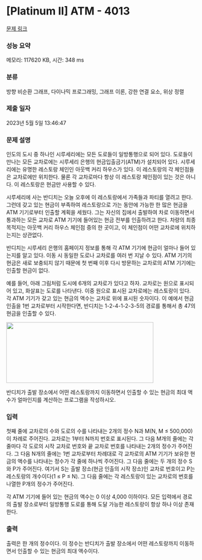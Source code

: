# [Platinum II] ATM - 4013 

[문제 링크](https://www.acmicpc.net/problem/4013) 

### 성능 요약

메모리: 117620 KB, 시간: 348 ms

### 분류

방향 비순환 그래프, 다이나믹 프로그래밍, 그래프 이론, 강한 연결 요소, 위상 정렬

### 제출 일자

2023년 5월 5일 13:46:47

### 문제 설명

<p>인도의 도시 중 하나인 시루세리에는 모든 도로들이 일방통행으로 되어 있다. 도로들이 만나는 모든 교차로에는 시루세리 은행의 현금입출금기(ATM)가 설치되어 있다. 시루세리에는 유명한 레스토랑 체인인 아웃백 커리 하우스가 있다. 이 레스토랑의 각 체인점들은 교차로에만 위치한다. 물론 각 교차로마다 항상 이 레스토랑 체인점이 있는 것은 아니다. 이 레스토랑은 현금만 사용할 수 있다. </p>

<p>시루세리에 사는 반디치는 오늘 오후에 이 레스토랑에서 가족들과 파티를 열려고 한다. 그런데 갖고 있는 현금이 부족하여 레스토랑으로 가는 동안에 가능한 한 많은 현금을 ATM 기기로부터 인출할 계획을 세웠다. 그는 자신의 집에서 출발하여 차로 이동하면서 통과하는 모든 교차로 ATM 기기에 들어있는 현금 전부를 인출하려고 한다. 차량의 최종 목적지는 아웃백 커리 하우스 체인점 중의 한 곳이고, 이 체인점이 어떤 교차로에 위치하는지는 상관없다.</p>

<p>반디치는 시루세리 은행의 홈페이지 정보를 통해 각 ATM 기기에 현금이 얼마나 들어 있는지를 알고 있다. 이동 시 동일한 도로나 교차로를 여러 번 지날 수 있다. ATM 기기의 현금은 새로 보충되지 않기 때문에 첫 번째 이후 다시 방문하는 교차로의 ATM 기기에는 인출할 현금이 없다.</p>

<p>예를 들어, 아래 그림처럼 도시에 6개의 교차로가 있다고 하자. 교차로는 원으로 표시되어 있고, 화살표는 도로를 나타낸다. 이중 원으로 표시된 교차로에는 레스토랑이 있다. 각 ATM 기기가 갖고 있는 현금의 액수는 교차로 위에 표시된 숫자이다. 이 예에서 현금 인출을 1번 교차로부터 시작한다면, 반디치는 1-2-4-1-2-3-5의 경로를 통해서 총 47의 현금을 인출할 수 있다.</p>

<p><img alt="" src="" style="height:161px; width:390px"></p>

<p>반디치가 출발 장소에서 어떤 레스토랑까지 이동하면서 인출할 수 있는 현금의 최대 액수가 얼마인지를 계산하는 프로그램을 작성하시오.</p>

### 입력 

 <p>첫째 줄에 교차로의 수와 도로의 수를 나타내는 2개의 정수 N과 M(N, M ≤ 500,000)이 차례로 주어진다. 교차로는 1부터 N까지 번호로 표시된다. 그 다음 M개의 줄에는 각 줄마다 각 도로의 시작 교차로 번호와 끝 교차로 번호를 나타내는 2개의 정수가 주어진다. 그 다음 N개의 줄에는 1번 교차로부터 차례대로 각 교차로의 ATM 기기가 보유한 현금의 액수를 나타내는 정수가 각 줄에 하나씩 주어진다. 그 다음 줄에는 두 개의 정수 S와 P가 주어진다. 여기서 S는 출발 장소(현금 인출의 시작 장소)인 교차로 번호이고 P는 레스토랑의 개수이다(1 ≤ P ≤ N). 그 다음 줄에는 각 레스토랑이 있는 교차로의 번호를 나열한 P개의 정수가 주어진다. </p>

<p>각 ATM 기기에 들어 있는 현금의 액수는 0 이상 4,000 이하이다. 모든 입력에서 경로의 출발 장소로부터 일방통행 도로를 통해 도달 가능한 레스토랑이 항상 하나 이상 존재한다. </p>

### 출력 

 <p>출력은 한 개의 정수이다. 이 정수는 반디치가 출발 장소에서 어떤 레스토랑까지 이동하면서 인출할 수 있는 현금의 최대 액수이다. </p>

